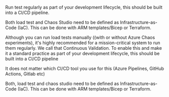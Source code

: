Run test regularly as part of your development lifecycle, this should be built into a CI/CD pipeline.

Both load test and Chaos Studio need to be defined as Infrastructure-as-Code (IaC). This can be done with ARM templates/Bicep or Terraform.





Although you can run load tests manually ((with or without Azure Chaos experiments), it's highly recommended for a mission-critical system to run them regularly. We call that Continuous Validation. To enable this and make it a standard practice as part of your development lifecycle, this should be built into a CI/CD pipeline 

It does not matter which CI/CD tool you use for this (Azure Pipelines, GitHub Actions, Gitlab etc) 

Both, load test and chaos studio need to be defined as Infrastructure-as-Code (IaC). This can be done with ARM templates/Bicep or Terraform. 

 

